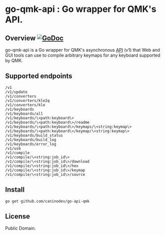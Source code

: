 # go-qmk-api : Go wrapper for QMK's API.

## Overview [![GoDoc](https://godoc.org/github.com/caninodev/goqmk?status.svg)](https://godoc.org/github.com/caninodev/goqmk)

go-qmk-api is a Go wrapper for QMK's asynchronous [API](https://docs.api.qmk.fm/) (v1) that Web and GUI tools can use to compile arbitrary keymaps for any keyboard supported by QMK.

## Supported endpoints

```
/v1															
/v1/update													
/v1/converters
/v1/converters/kle2q
/v1/converters/kle               
/v1/keyboards
/v1/keyboards/all
/v1/keyboards/\<path:keyboard\>
/v1/keyboards/\<path:keyboard\>/readme
/v1/keyboards/\<path:keyboard\>/keymaps/\<string:keymap\>
/v1/keyboards/\<path:keyboard\>/keymap/\<string:keymap\>
/v1/keyboards/build_status
/v1/keyboards/build_log
/v1/keyboards/error_log										
/v1/usb														
/v1/compile													
/v1/compile/\<string:job_id\>									
/v1/compile/\<string:job_id\>/download						
/v1/compile/\<string:job_id\>/hex                               
/v1/compile/\<string:job_id\>/keymap							
/v1/compile/\<string:job_id\>/source	
```						

## Install

```
go get github.com/caninodev/go-api-qmk
```

## License

Public Domain.


